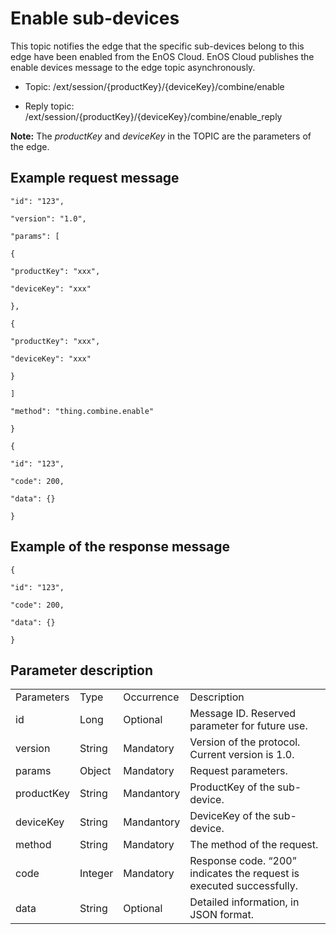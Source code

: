 # Enable sub-devices

This topic notifies the edge that the specific sub-devices belong to
this edge have been enabled from the EnOS Cloud. EnOS Cloud publishes
the enable devices message to the edge topic asynchronously.

- Topic: /ext/session/{productKey}/{deviceKey}/combine/enable

- Reply topic: /ext/session/{productKey}/{deviceKey}/combine/enable_reply

**Note:** The *productKey* and *deviceKey* in the TOPIC are the parameters of the edge.

## Example request message

```
"id": "123",

"version": "1.0",

"params": [

{

"productKey": "xxx",

"deviceKey": "xxx"

},

{

"productKey": "xxx",

"deviceKey": "xxx"

}

]

"method": "thing.combine.enable"

}

{

"id": "123",

"code": 200,

"data": {}

}
```

## Example of the response message

```
{

"id": "123",

"code": 200,

"data": {}

}
```

## Parameter description​

<table>
  <tr>
    <td>Parameters</td>
    <td>Type​</td>
    <td>Occurrence </td>
    <td>Description</td>
  </tr>
  <tr>
    <td>id</td>
    <td>Long</td>
    <td>Optional</td>
    <td>Message ID. Reserved parameter for future use.</td>
  </tr>
  <tr>
    <td>version</td>
    <td>String</td>
    <td>Mandatory</td>
    <td>Version of the protocol. Current version is   1.0.</td>
  </tr>
  <tr>
    <td>params</td>
    <td>Object</td>
    <td>Mandatory</td>
    <td>Request parameters. </td>
  </tr>
  <tr>
    <td>productKey</td>
    <td>String</td>
    <td>Mandantory</td>
    <td>ProductKey of the sub-device.</td>
  </tr>
  <tr>
    <td>deviceKey</td>
    <td>String</td>
    <td>Mandantory</td>
    <td>DeviceKey of the sub-device.</td>
  </tr>
  <tr>
    <td>method</td>
    <td>String</td>
    <td>Mandatory</td>
    <td>The method of the request.</td>
  </tr>
  <tr>
    <td>code</td>
    <td>Integer</td>
    <td>Mandatory</td>
    <td>Response code. &ldquo;200&rdquo; indicates the request is   executed successfully.</td>
  </tr>
  <tr>
    <td>data</td>
    <td>String</td>
    <td>Optional</td>
    <td>Detailed information, in JSON format.</td>
  </tr>
</table>
